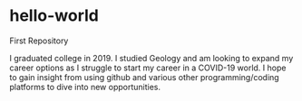 # hello-world
First Repository

I graduated college in 2019. I studied Geology and am looking to expand my career options as I struggle to start my career in a COVID-19 world.
I hope to gain insight from using github and various other programming/coding platforms to dive into new opportunities. 
